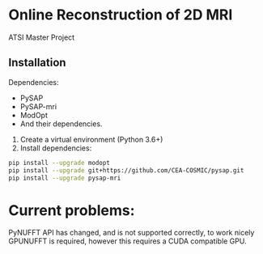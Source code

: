 # Online Reconstruction of 2D MRI

ATSI Master Project 

## Installation 
Dependencies:
 - PySAP
 - PySAP-mri
 - ModOpt
 - And their dependencies.


1. Create a virtual environment (Python 3.6+)
2. Install dependencies:

``` sh
pip install --upgrade modopt
pip install --upgrade git+https://github.com/CEA-COSMIC/pysap.git
pip install --upgrade pysap-mri
```


# Current problems:

PyNUFFT API has changed, and is not supported correctly, to work nicely GPUNUFFT is required, however this requires a CUDA compatible GPU.


